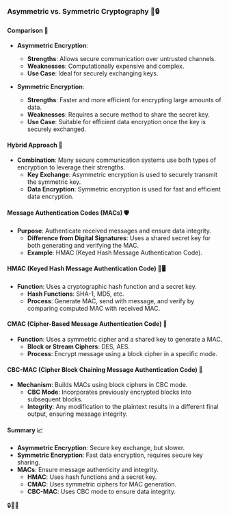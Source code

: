 ### Asymmetric vs. Symmetric Cryptography 🔑🔒

#### **Comparison** 🌟

- **Asymmetric Encryption**:
  - **Strengths**: Allows secure communication over untrusted channels.
  - **Weaknesses**: Computationally expensive and complex.
  - **Use Case**: Ideal for securely exchanging keys.

- **Symmetric Encryption**:
  - **Strengths**: Faster and more efficient for encrypting large amounts of data.
  - **Weaknesses**: Requires a secure method to share the secret key.
  - **Use Case**: Suitable for efficient data encryption once the key is securely exchanged.

#### **Hybrid Approach** 🔄

- **Combination**: Many secure communication systems use both types of encryption to leverage their strengths.
  - **Key Exchange**: Asymmetric encryption is used to securely transmit the symmetric key.
  - **Data Encryption**: Symmetric encryption is used for fast and efficient data encryption.

#### **Message Authentication Codes (MACs)** 🛡️

- **Purpose**: Authenticate received messages and ensure data integrity.
  - **Difference from Digital Signatures**: Uses a shared secret key for both generating and verifying the MAC.
  - **Example**: HMAC (Keyed Hash Message Authentication Code).

#### **HMAC (Keyed Hash Message Authentication Code)** 🔑🖥️

- **Function**: Uses a cryptographic hash function and a secret key.
  - **Hash Functions**: SHA-1, MD5, etc.
  - **Process**: Generate MAC, send with message, and verify by comparing computed MAC with received MAC.

#### **CMAC (Cipher-Based Message Authentication Code)** 🔐

- **Function**: Uses a symmetric cipher and a shared key to generate a MAC.
  - **Block or Stream Ciphers**: DES, AES.
  - **Process**: Encrypt message using a block cipher in a specific mode.

#### **CBC-MAC (Cipher Block Chaining Message Authentication Code)** 🔗

- **Mechanism**: Builds MACs using block ciphers in CBC mode.
  - **CBC Mode**: Incorporates previously encrypted blocks into subsequent blocks.
  - **Integrity**: Any modification to the plaintext results in a different final output, ensuring message integrity.

#### **Summary** 📈

- **Asymmetric Encryption**: Secure key exchange, but slower.
- **Symmetric Encryption**: Fast data encryption, requires secure key sharing.
- **MACs**: Ensure message authenticity and integrity.
  - **HMAC**: Uses hash functions and a secret key.
  - **CMAC**: Uses symmetric ciphers for MAC generation.
  - **CBC-MAC**: Uses CBC mode to ensure data integrity.

🔒🔑📧